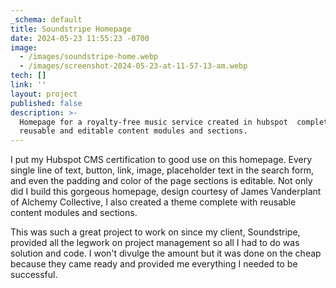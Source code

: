 ```yaml
---
_schema: default
title: Soundstripe Homepage
date: 2024-05-23 11:55:23 -0700
image:
  - /images/soundstripe-home.webp
  - /images/screenshot-2024-05-23-at-11-57-13-am.webp
tech: []
link: ''
layout: project
published: false
description: >-
  Homepage for a royalty-free music service created in hubspot  complete with
  reusable and editable content modules and sections. 
---
```

I put my Hubspot CMS certification to good use on this homepage. Every single line of text, button, link, image, placeholder text in the search form, and even the padding and color of the page sections is editable. Not only did I build this gorgeous homepage, design courtesy of James Vanderplant of Alchemy Collective, I also created a theme complete with reusable content modules and sections.

This was such a great project to work on since my client, Soundstripe, provided all the legwork on project management so all I had to do was solution and code. I won't divulge the amount but it was done on the cheap because they came ready and provided me everything I needed to be successful.